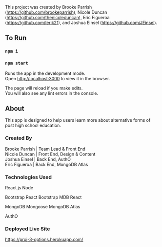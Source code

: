 This project was created by Brooke Parrish (https://github.com/brookeparrish), Nicole Duncan (https://github.com/thenicoleduncan), Eric Figueroa (https://github.com/lerik21), and Joshua Einsel (https://github.com/JEinsel).

## To Run

### `npm i`
### `npm start`

Runs the app in the development mode.<br />
Open [http://localhost:3000](http://localhost:3000) to view it in the browser.

The page will reload if you make edits.<br />
You will also see any lint errors in the console.

## About

This app is designed to help users learn more about alternative forms of post high school education. 

### Created By

Brooke Parrish | Team Lead & Front End <br />
Nicole Duncan | Front End, Design & Content <br />
Joshua Einsel | Back End, AuthO <br />
Eric Figueroa | Back End, MongoDB Atlas <br />

### Technologies Used

React.js
Node

Bootstrap
React Bootstrap
MDB React

MongoDB
Mongoose
MongoDB Atlas

AuthO

### Deployed Live Site

https://proj-3-options.herokuapp.com/